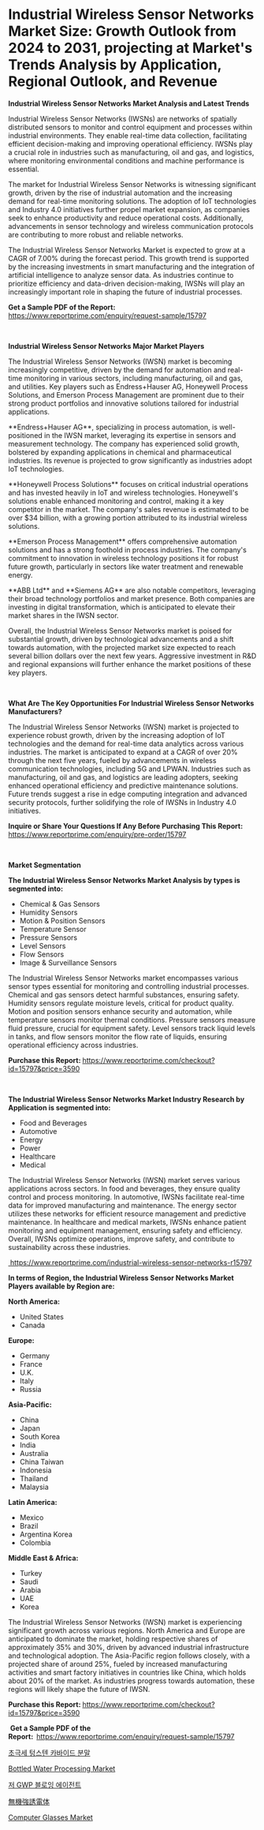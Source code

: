 <p><h1>Industrial Wireless Sensor Networks Market Size: Growth Outlook from 2024 to 2031, projecting at Market's Trends Analysis by Application, Regional Outlook, and Revenue</h1></p><p><strong>Industrial Wireless Sensor Networks Market Analysis and Latest Trends</strong></p>
<p><p>Industrial Wireless Sensor Networks (IWSNs) are networks of spatially distributed sensors to monitor and control equipment and processes within industrial environments. They enable real-time data collection, facilitating efficient decision-making and improving operational efficiency. IWSNs play a crucial role in industries such as manufacturing, oil and gas, and logistics, where monitoring environmental conditions and machine performance is essential.</p><p>The market for Industrial Wireless Sensor Networks is witnessing significant growth, driven by the rise of industrial automation and the increasing demand for real-time monitoring solutions. The adoption of IoT technologies and Industry 4.0 initiatives further propel market expansion, as companies seek to enhance productivity and reduce operational costs. Additionally, advancements in sensor technology and wireless communication protocols are contributing to more robust and reliable networks.</p><p>The Industrial Wireless Sensor Networks Market is expected to grow at a CAGR of 7.00% during the forecast period. This growth trend is supported by the increasing investments in smart manufacturing and the integration of artificial intelligence to analyze sensor data. As industries continue to prioritize efficiency and data-driven decision-making, IWSNs will play an increasingly important role in shaping the future of industrial processes.</p></p>
<p><strong>Get a Sample PDF of the Report:&nbsp;</strong> <a href="https://www.reportprime.com/enquiry/request-sample/15797">https://www.reportprime.com/enquiry/request-sample/15797</a></p>
<p>&nbsp;</p>
<p><strong>Industrial Wireless Sensor Networks Major Market Players</strong></p>
<p><p>The Industrial Wireless Sensor Networks (IWSN) market is becoming increasingly competitive, driven by the demand for automation and real-time monitoring in various sectors, including manufacturing, oil and gas, and utilities. Key players such as Endress+Hauser AG, Honeywell Process Solutions, and Emerson Process Management are prominent due to their strong product portfolios and innovative solutions tailored for industrial applications.</p><p>**Endress+Hauser AG**, specializing in process automation, is well-positioned in the IWSN market, leveraging its expertise in sensors and measurement technology. The company has experienced solid growth, bolstered by expanding applications in chemical and pharmaceutical industries. Its revenue is projected to grow significantly as industries adopt IoT technologies.</p><p>**Honeywell Process Solutions** focuses on critical industrial operations and has invested heavily in IoT and wireless technologies. Honeywell's solutions enable enhanced monitoring and control, making it a key competitor in the market. The company's sales revenue is estimated to be over $34 billion, with a growing portion attributed to its industrial wireless solutions.</p><p>**Emerson Process Management** offers comprehensive automation solutions and has a strong foothold in process industries. The company's commitment to innovation in wireless technology positions it for robust future growth, particularly in sectors like water treatment and renewable energy.</p><p>**ABB Ltd** and **Siemens AG** are also notable competitors, leveraging their broad technology portfolios and market presence. Both companies are investing in digital transformation, which is anticipated to elevate their market shares in the IWSN sector.</p><p>Overall, the Industrial Wireless Sensor Networks market is poised for substantial growth, driven by technological advancements and a shift towards automation, with the projected market size expected to reach several billion dollars over the next few years. Aggressive investment in R&D and regional expansions will further enhance the market positions of these key players.</p></p>
<p>&nbsp;</p>
<p><strong>What Are The Key Opportunities For Industrial Wireless Sensor Networks Manufacturers?</strong></p>
<p><p>The Industrial Wireless Sensor Networks (IWSN) market is projected to experience robust growth, driven by the increasing adoption of IoT technologies and the demand for real-time data analytics across various industries. The market is anticipated to expand at a CAGR of over 20% through the next five years, fueled by advancements in wireless communication technologies, including 5G and LPWAN. Industries such as manufacturing, oil and gas, and logistics are leading adopters, seeking enhanced operational efficiency and predictive maintenance solutions. Future trends suggest a rise in edge computing integration and advanced security protocols, further solidifying the role of IWSNs in Industry 4.0 initiatives.</p></p>
<p><strong>Inquire or Share Your Questions If Any Before Purchasing This Report:</strong> <a href="https://www.reportprime.com/enquiry/pre-order/15797">https://www.reportprime.com/enquiry/pre-order/15797</a></p>
<p>&nbsp;</p>
<p><strong>Market Segmentation</strong></p>
<p><strong>The Industrial Wireless Sensor Networks Market Analysis by types is segmented into:</strong></p>
<p><ul><li>Chemical & Gas Sensors</li><li>Humidity Sensors</li><li>Motion & Position Sensors</li><li>Temperature Sensor</li><li>Pressure Sensors</li><li>Level Sensors</li><li>Flow Sensors</li><li>Image & Surveillance Sensors</li></ul></p>
<p><p>The Industrial Wireless Sensor Networks market encompasses various sensor types essential for monitoring and controlling industrial processes. Chemical and gas sensors detect harmful substances, ensuring safety. Humidity sensors regulate moisture levels, critical for product quality. Motion and position sensors enhance security and automation, while temperature sensors monitor thermal conditions. Pressure sensors measure fluid pressure, crucial for equipment safety. Level sensors track liquid levels in tanks, and flow sensors monitor the flow rate of liquids, ensuring operational efficiency across industries.</p></p>
<p><strong>Purchase this Report:&nbsp;</strong><a href="https://www.reportprime.com/checkout?id=15797&price=3590">https://www.reportprime.com/checkout?id=15797&price=3590</a></p>
<p>&nbsp;</p>
<p><strong>The Industrial Wireless Sensor Networks Market Industry Research by Application is segmented into:</strong></p>
<p><ul><li>Food and Beverages</li><li>Automotive</li><li>Energy</li><li>Power</li><li>Healthcare</li><li>Medical</li></ul></p>
<p><p>The Industrial Wireless Sensor Networks (IWSN) market serves various applications across sectors. In food and beverages, they ensure quality control and process monitoring. In automotive, IWSNs facilitate real-time data for improved manufacturing and maintenance. The energy sector utilizes these networks for efficient resource management and predictive maintenance. In healthcare and medical markets, IWSNs enhance patient monitoring and equipment management, ensuring safety and efficiency. Overall, IWSNs optimize operations, improve safety, and contribute to sustainability across these industries.</p></p>
<p><a href="https://www.reportprime.com/industrial-wireless-sensor-networks-r15797">&nbsp;https://www.reportprime.com/industrial-wireless-sensor-networks-r15797</a></p>
<p><strong>In terms of Region, the Industrial Wireless Sensor Networks Market Players available by Region are:</strong></p>
<p>
    <p> <strong> North America: </strong>
        <ul>
            <li>United States</li>
            <li>Canada</li>
        </ul>
        </p> 
    <p> <strong> Europe: </strong>
        <ul>
            <li>Germany</li>
            <li>France</li>
            <li>U.K.</li>
            <li>Italy</li>
            <li>Russia</li>
        </ul>
        </p> 
    <p> <strong> Asia-Pacific: </strong>
        <ul>
            <li>China</li>
            <li>Japan</li>
            <li>South Korea</li>
            <li>India</li>
            <li>Australia</li>
            <li>China Taiwan</li>
            <li>Indonesia</li>
            <li>Thailand</li>
            <li>Malaysia</li>
        </ul>
        </p> 
    <p> <strong> Latin America: </strong>
        <ul>
            <li>Mexico</li>
            <li>Brazil</li>
            <li>Argentina Korea</li>
            <li>Colombia</li>
        </ul>
        </p> 
    <p> <strong> Middle East & Africa: </strong>
        <ul>
            <li>Turkey</li>
            <li>Saudi</li>
            <li>Arabia</li>
            <li>UAE</li>
            <li>Korea</li>
        </ul>
    </p>
    </p>
<p><p>The Industrial Wireless Sensor Networks (IWSN) market is experiencing significant growth across various regions. North America and Europe are anticipated to dominate the market, holding respective shares of approximately 35% and 30%, driven by advanced industrial infrastructure and technological adoption. The Asia-Pacific region follows closely, with a projected share of around 25%, fueled by increased manufacturing activities and smart factory initiatives in countries like China, which holds about 20% of the market. As industries progress towards automation, these regions will likely shape the future of IWSN.</p></p>
<p><strong>Purchase this Report: </strong><a href="https://www.reportprime.com/checkout?id=15797&price=3590">https://www.reportprime.com/checkout?id=15797&price=3590</a></p>
<p>&nbsp;<strong>Get a Sample PDF of the Report:&nbsp;&nbsp;</strong><a href="https://www.reportprime.com/enquiry/request-sample/15797">https://www.reportprime.com/enquiry/request-sample/15797</a></p>
<p><strong></strong></p>
<p><p><a href="https://medium.com/@iarhbiqv81/%EC%84%B8%EA%B3%84-ultrafine-tungsten-carbide-powder-market-%EC%9D%80-2024%EC%97%90%EC%84%9C-2031%EB%A1%9C-%EC%97%B0%ED%8F%89%EA%B7%A0-%EC%A6%9D%EA%B0%80%EC%9C%A8%EC%9D%84-%EB%B3%B4%EC%9D%BC-%EA%B2%83%EC%9C%BC%EB%A1%9C-%EC%98%88%EC%83%81%EB%90%A9%EB%8B%88%EB%8B%A4-835246198770?postPublishedType=initial">초극세 텅스텐 카바이드 분말</a></p><p><a href="https://github.com/GraceTurner587/Market-Research-Report-List-1/blob/main/bottled-water-processing-market.md">Bottled Water Processing Market</a></p><p><a href="https://medium.com/@darrylnorton87/%EC%84%B8%EA%B3%84-low-gwp-blowing-agents-market-%EC%9D%80-2024%EC%97%90%EC%84%9C-2031%EB%A1%9C-%EC%97%B0%ED%8F%89%EA%B7%A0-%EC%A6%9D%EA%B0%80%EC%9C%A8%EC%9D%84-%EB%B3%B4%EC%9D%BC-%EA%B2%83%EC%9C%BC%EB%A1%9C-%EC%98%88%EC%83%81%EB%90%A9%EB%8B%88%EB%8B%A4-428abc1fb6ed">저 GWP 블로잉 에이전트</a></p><p><a href="https://medium.com/@davidowell8/inorganic-ferroelectric-materials-market-%E3%81%AF-%E3%82%B3%E3%82%B9%E3%83%88%E7%AE%A1%E7%90%86%E3%81%A8%E5%8A%B9%E7%8E%87%E5%90%91%E4%B8%8A%E3%82%92%E5%84%AA%E5%85%88%E3%81%97%E3%81%BE%E3%81%99-%E3%81%95%E3%82%89%E3%81%AB-%E5%A0%B1%E5%91%8A%E6%9B%B8%E3%81%AF%E5%B8%82%E5%A0%B4%E3%81%AE%E9%9C%80%E8%A6%81%E9%9D%A2%E3%81%A8%E4%BE%9B%E7%B5%A6%E9%9D%A2%E3%81%AE%E4%B8%A1%E6%96%B9%E3%82%92%E3%82%AB%E3%83%90%E3%83%BC%E3%81%97%E3%81%A6%E3%81%84%E3%81%BE%E3%81%99-f1388f18e54c">無機強誘電体</a></p><p><a href="https://medium.com/@menrave8_9782/the-computer-glasses-market-insights-report-offers-an-in-depth-and-thorough-analysis-of-the-568ac3420ed2?postPublishedType=initial">Computer Glasses Market</a></p></p>